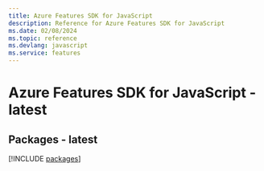 ```yaml
---
title: Azure Features SDK for JavaScript
description: Reference for Azure Features SDK for JavaScript
ms.date: 02/08/2024
ms.topic: reference
ms.devlang: javascript
ms.service: features
---
```

# Azure Features SDK for JavaScript - latest
## Packages - latest
[!INCLUDE [packages](features-index.md)]